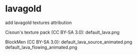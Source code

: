 # lavagold

add lavagold
textures attribution

Cisoun's texture pack (CC BY-SA 3.0):
  default_lava.png

BlockMen (CC BY-SA 3.0):
  default_lava_source_animated.png
  default_lava_flowing_animated.png